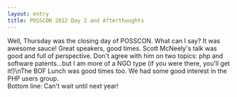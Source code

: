 ```yaml
---
layout: entry
title: POSSCON 2012 Day 2 and Afterthoughts
---
```


Well, Thursday was the closing day of POSSCON.  What can I say?  It was awesome sauce!  Great speakers, good times.  Scott McNeely's talk was good and full of perspective.  Don't agree with him on two topics: php and software patents...but I am more of a NGO type (if you were there, you'll get it!)\nThe BOF Lunch was good times too.  We had some good interest in the PHP users group.  
Bottom line: Can't wait until next year!
